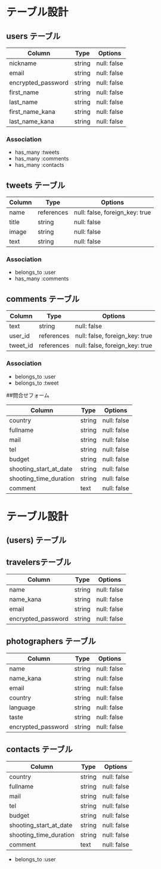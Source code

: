 # テーブル設計

## users テーブル

| Column                | Type     | Options     |
| ----------------------| -------- | ------------|
| nickname              | string   | null: false |
| email                 | string   | null: false |
| encrypted_password    | string   | null: false |
| first_name            | string   | null: false |
| last_name             | string   | null: false |
| first_name_kana       | string   | null: false |
| last_name_kana        | string   | null: false |

### Association

- has_many :tweets
- has_many :comments
- has_many :contacts

## tweets テーブル

| Column      | Type       | Options                        |
| ----------- | ---------- | ------------------------------ |
| name        | references | null: false, foreign_key: true |     
| title       | string     | null: false                    |
| image       | string     | null: false                    |
| text        | string     | null: false                    |

### Association

- belongs_to :user
- has_many :comments

## comments テーブル

| Column    | Type       | Options                        |
| --------- | ---------- | ------------------------------ |
| text      | string     | null: false                    |
| user_id   | references | null: false, foreign_key: true |
| tweet_id  | references | null: false, foreign_key: true |

### Association

- belongs_to :user
- belongs_to :tweet

##問合せフォーム

| Column                 | Type       | Options      |
| -----------------------| ---------- | ------------ |
| country                | string     | null: false  |
| fullname               | string     | null: false  |
| mail                   | string     | null: false  |
| tel                    | string     | null: false  |
| budget                 | string     | null: false  |
| shooting_start_at_date | string     | null: false  |
| shooting_time_duration | string     | null: false  |
| comment                | text       | null: false  |





# テーブル設計

## (users) テーブル
## travelersテーブル

| Column                | Type     | Options     |
| ----------------------| -------- | ------------|
| name                  | string   | null: false |
| name_kana             | string   | null: false |
| email                 | string   | null: false |
| encrypted_password    | string   | null: false |

## photographers テーブル

| Column                | Type     | Options     |
| ----------------------| -------- | ------------|
| name                  | string   | null: false |
| name_kana             | string   | null: false |
| email                 | string   | null: false |
| country               | string   | null: false |
| language              | string   | null: false |
| taste                 | string   | null: false |
| encrypted_password    | string   | null: false |



## contacts テーブル

| Column                 | Type       | Options      |
| -----------------------| ---------- | ------------ |
| country                | string     | null: false  |
| fullname               | string     | null: false  |
| mail                   | string     | null: false  |
| tel                    | string     | null: false  |
| budget                 | string     | null: false  |
| shooting_start_at_date | string     | null: false  |
| shooting_time_duration | string     | null: false  |
| comment                | text       | null: false  |

- belongs_to :user